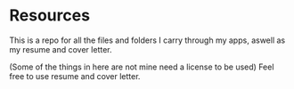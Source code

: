 # Resources
This is a repo for all the files and folders I carry through my apps, aswell as my resume and cover letter.

(Some of the things in here are not mine need a license to be used)
Feel free to use resume and cover letter.
